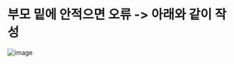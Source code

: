# 부모 밑에 안적으면 오류 -> 아래와 같이 작성

![image](https://user-images.githubusercontent.com/85022962/129121275-e8cabe0a-1b37-4c96-8113-6fa5bb226ee3.png)

